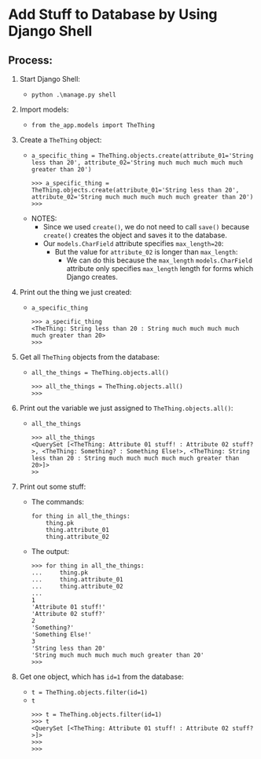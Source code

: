 # Add Stuff to Database by Using Django Shell

## Process:

1. Start Django Shell:
    * `python .\manage.py shell`

1. Import models:
    * `from the_app.models import TheThing`

1. Create a `TheThing` object:
    * `a_specific_thing = TheThing.objects.create(attribute_01='String less than 20', attribute_02='String much much much much much greater than 20')`
        ```
        >>> a_specific_thing = TheThing.objects.create(attribute_01='String less than 20', attribute_02='String much much much much much greater than 20')
        >>>
        ```
    * NOTES:
        * Since we used `create()`, we do not need to call `save()` because `create()` creates the object and saves it to the database.
        * Our `models.CharField` attribute specifies `max_length=20`:
            * But the value for `attribute_02` is longer than `max_length`:
                * We can do this because the `max_length` `models.CharField` attribute only specifies `max_length` length for forms which Django creates.

1. Print out the thing we just created:
    * `a_specific_thing`
        ```
        >>> a_specific_thing
        <TheThing: String less than 20 : String much much much much much greater than 20>
        >>>
        ```

1. Get all `TheThing` objects from the database:
    * `all_the_things = TheThing.objects.all()`
        ```
        >>> all_the_things = TheThing.objects.all()
        >>>
        ```

1. Print out the variable we just assigned to `TheThing.objects.all()`:
    * `all_the_things`
        ```
        >>> all_the_things
        <QuerySet [<TheThing: Attribute 01 stuff! : Attribute 02 stuff?>, <TheThing: Something? : Something Else!>, <TheThing: String less than 20 : String much much much much much greater than 20>]>
        >>
        ```

1. Print out some stuff:
    * The commands:
        ```
        for thing in all_the_things:
            thing.pk
            thing.attribute_01
            thing.attribute_02
        
        ```
    * The output:
        ```
        >>> for thing in all_the_things:
        ...     thing.pk
        ...     thing.attribute_01
        ...     thing.attribute_02
        ... 
        1
        'Attribute 01 stuff!'
        'Attribute 02 stuff?'
        2
        'Something?'
        'Something Else!'
        3
        'String less than 20'
        'String much much much much much greater than 20'
        >>>
        ```

1. Get one object, which has `id=1` from the database:
    * `t = TheThing.objects.filter(id=1)`
    * `t`
        ```
        >>> t = TheThing.objects.filter(id=1)
        >>> t
        <QuerySet [<TheThing: Attribute 01 stuff! : Attribute 02 stuff?>]>
        >>>
        >>>
        ```
